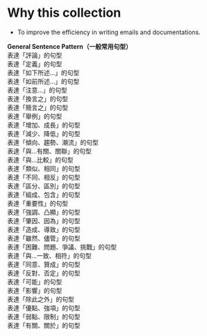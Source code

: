 # Why this collection

* To improve the efficiency in writing emails and documentations.

 **General Sentence Pattern（一般常用句型）**  
表達「評論」的句型   
表達「定義」的句型   
表達「如下所述…」的句型   
表達「如前所述…」的句型   
表達「注意…」的句型   
表達「換言之」的句型   
表達「簡言之」的句型   
表達「舉例」的句型   
表達「增加、成長」的句型  
表達「減少、降低」的句型  
表達「傾向、趨勢、潮流」的句型  
表達「與…有關、關聯」的句型   
表達「與…比較」的句型   
表達「類似、相同」的句型   
表達「不同、相反」的句型   
表達「區分、區別」的句型   
表達「組成、包含」的句型   
表達「重要性」的句型   
表達「強調、凸顯」的句型  
表達「肇因、因為」的句型  
表達「造成、導致」的句型  
表達「雖然、儘管」的句型   
表達「困難、問題、爭議、挑戰」的句型  
表達「與…一致、相符」的句型  
表達「同意、贊成」的句型  
表達「反對、否定」的句型  
表達「可能」的句型  
表達「影響」的句型   
表達「除此之外」的句型  
表達「優點、強項」的句型  
表達「弱點、限制」的句型  
表達「有關、關於」的句型


